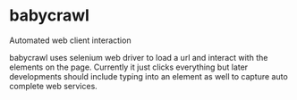 # babycrawl
Automated web client interaction 

babycrawl uses selenium web driver to load a url and interact with the elements on the page.
Currently it just clicks everything but later developments should include typing into an element as well to capture auto complete web services.
